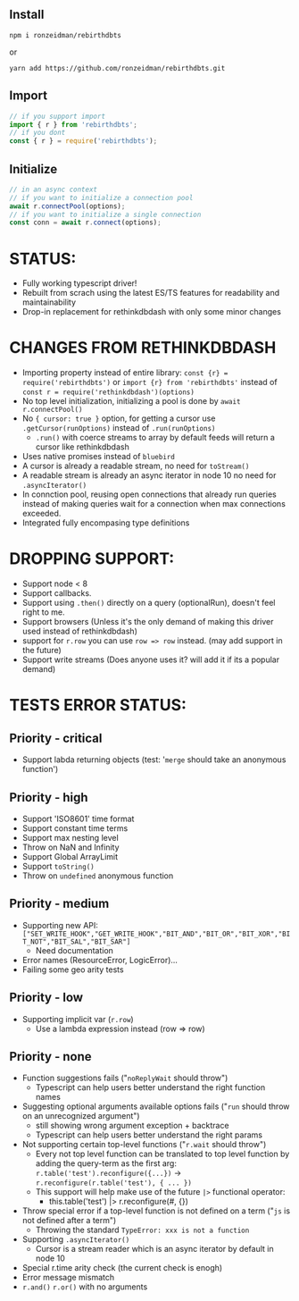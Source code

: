 ## Install

`npm i ronzeidman/rebirthdbts`

or

`yarn add https://github.com/ronzeidman/rebirthdbts.git`

## Import

```ts
// if you support import
import { r } from 'rebirthdbts';
// if you dont
const { r } = require('rebirthdbts');
```

## Initialize

```ts
// in an async context
// if you want to initialize a connection pool
await r.connectPool(options);
// if you want to initialize a single connection
const conn = await r.connect(options);
```

# STATUS:

* Fully working typescript driver!
* Rebuilt from scrach using the latest ES/TS features for readability and maintainability
* Drop-in replacement for rethinkdbdash with only some minor changes

# CHANGES FROM RETHINKDBDASH

* Importing property instead of entire library: `const {r} = require('rebirthdbts')` or `import {r} from 'rebirthdbts'` instead of `const r = require('rethinkdbdash')(options)`
* No top level initialization, initializing a pool is done by `await r.connectPool()`
* No `{ cursor: true }` option, for getting a cursor use `.getCursor(runOptions)` instead of `.run(runOptions)`
    * `.run()` with coerce streams to array by default feeds will return a cursor like rethinkdbdash
* Uses native promises instead of `bluebird`
* A cursor is already a readable stream, no need for `toStream()`
* A readable stream is already an async iterator in node 10 no need for `.asyncIterator()`
* In connction pool, reusing open connections that already run queries instead of making queries wait for a connection when max connections exceeded.
* Integrated fully encompasing type definitions

# DROPPING SUPPORT:

* Support node < 8
* Support callbacks.
* Support using `.then()` directly on a query (optionalRun), doesn't feel right to me.
* Support browsers (Unless it's the only demand of making this driver used instead of rethinkdbdash)
* support for `r.row` you can use `row => row` instead. (may add support in the future)
* Support write streams (Does anyone uses it? will add it if its a popular demand)

# TESTS ERROR STATUS:

## Priority - critical
* Support labda returning objects (test: '`merge` should take an anonymous function')

## Priority - high
* Support 'ISO8601' time format
* Support constant time terms
* Support max nesting level
* Throw on NaN and Infinity
* Support Global ArrayLimit
* Support `toString()`
* Throw on `undefined` anonymous function


## Priority - medium
* Supporting new API: `["SET_WRITE_HOOK","GET_WRITE_HOOK","BIT_AND","BIT_OR","BIT_XOR","BIT_NOT","BIT_SAL","BIT_SAR"]`
    * Need documentation
* Error names (ResourceError, LogicError)...
* Failing some geo arity tests

## Priority - low
* Supporting implicit var (`r.row`)
    * Use a lambda expression instead (row => row)

## Priority - none
* Function suggestions fails ("`noReplyWait` should throw")
    * Typescript can help users better understand the right function names
* Suggesting optional arguments available options fails ("`run` should throw on an unrecognized argument")
    * still showing wrong argument exception + backtrace
    * Typescript can help users better understand the right params
* Not supporting certain top-level functions ("`r.wait` should throw")
    * Every not top level function can be translated to top level function by adding the query-term as the first arg: `r.table('test').reconfigure({...})` -> `r.reconfigure(r.table('test'), { ... })`
    * This support will help make use of the future `|>` functional operator:
        * this.table('test') |> r.reconfigure(#, {})
* Throw special error if a top-level function is not defined on a term ("`js` is not defined after a term")
    * Throwing the standard `TypeError: xxx is not a function`
* Supporting `.asyncIterator()`
    * Cursor is a stream reader which is an async iterator by default in node 10
* Special r.time arity check (the current check is enogh)
* Error message mismatch
* `r.and()` `r.or()` with no arguments

